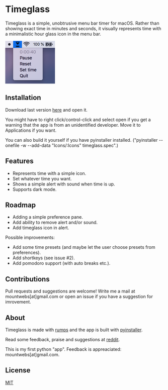 # Timeglass
Timeglass is a simple, unobtrusive menu bar timer for macOS. Rather than showing exact time in minutes and seconds, it visually represents time with a minimalistic hour glass icon in the menu bar.

![](Images/menu_bar2.png)

## Installation
Download last version [here](https://github.com/mountwebs/timeglass/releases) and open it.

You might have to right click/control-click and select open if you get a warning that the app is from an unidentified developer. Move it to Applications if you want.

You can also build it yourself if you have pyinstaller installed. ("pyinstaller --onefile -w --add-data "Icons/:Icons" timeglass.spec".)

## Features
- Represents time with a simple icon.
- Set whatever time you want.
- Shows a simple alert with sound when time is up.
- Supports dark mode.

## Roadmap
- Adding a simple preference pane.
- Add ability to remove alert and/or sound.
- Add timeglass icon in alert.

Possible improvements:
- Add some time presets (and maybe let the user choose presets from preferences).
- Add shortkeys (see issue #2).
- Add pomodoro support (with auto breaks etc.).

## Contributions
Pull requests and suggestions are welcome! Write me a mail at mountwebs[at]gmail.com or open an issue if you have a suggestion for imrovement.

## About
Timeglass is made with [rumps](https://github.com/jaredks/rumps) and the app is built with [pyinstaller](https://github.com/pyinstaller/pyinstaller).

Read some feedback, praise and suggestions at [reddit](https://www.reddit.com/r/Python/comments/gf4boc/i_created_my_first_app_timeglass_a_simple/).

This is my first python "app". Feedback is appreaciated: mountwebs[at]gmail.com.

## License
[MIT](LICENSE)
